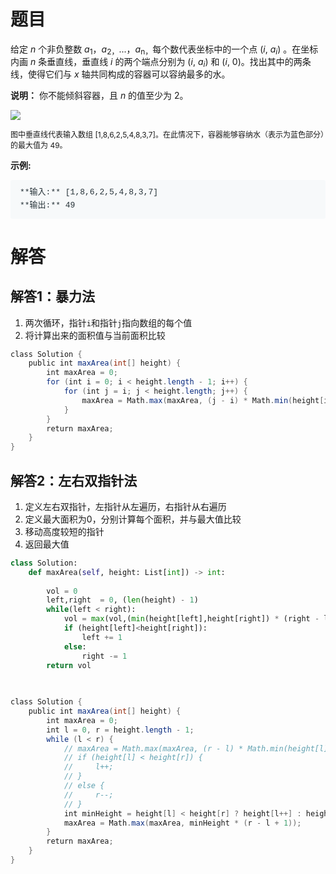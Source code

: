 # 题目
给定 _n_ 个非负整数 _a_<sub style="box-sizing: border-box; font-size: 12px; line-height: 0; position: relative; vertical-align: baseline; bottom: -0.25em;">1</sub>，_a_<sub style="box-sizing: border-box; font-size: 12px; line-height: 0; position: relative; vertical-align: baseline; bottom: -0.25em;">2，</sub>...，_a_<sub style="box-sizing: border-box; font-size: 12px; line-height: 0; position: relative; vertical-align: baseline; bottom: -0.25em;">n，</sub>每个数代表坐标中的一个点 (_i_, _a<sub style="box-sizing: border-box; font-size: 12px; line-height: 0; position: relative; vertical-align: baseline; bottom: -0.25em;">i</sub>_) 。在坐标内画 _n_ 条垂直线，垂直线 _i_ 的两个端点分别为 (_i_, _a<sub style="box-sizing: border-box; font-size: 12px; line-height: 0; position: relative; vertical-align: baseline; bottom: -0.25em;">i</sub>_) 和 (_i_, 0)。找出其中的两条线，使得它们与 _x_ 轴共同构成的容器可以容纳最多的水。

**说明：** 你不能倾斜容器，且 _n_ 的值至少为 2。

![](https://s3-lc-upload.s3.amazonaws.com/uploads/2018/07/17/question_11.jpg)

<small style="box-sizing: border-box; font-size: 12px;">图中垂直线代表输入数组 [1,8,6,2,5,4,8,3,7]。在此情况下，容器能够容纳水（表示为蓝色部分）的最大值为 49。</small>

**示例:**

<pre style="box-sizing: border-box; font-family: SFMono-Regular, Consolas, &quot;Liberation Mono&quot;, Menlo, Courier, monospace; font-size: 13px; margin-top: 0px; margin-bottom: 1em; overflow: auto; background: rgb(247, 249, 250); padding: 10px 15px; color: rgb(38, 50, 56); line-height: 1.6; border-radius: 3px; white-space: pre-wrap; font-style: normal; font-variant-ligatures: normal; font-variant-caps: normal; font-weight: 400; letter-spacing: normal; orphans: 2; text-align: start; text-indent: 0px; text-transform: none; widows: 2; word-spacing: 0px; -webkit-text-stroke-width: 0px; text-decoration-style: initial; text-decoration-color: initial;">**输入:** [1,8,6,2,5,4,8,3,7]
**输出:** 49</pre>

# 解答
## 解答1：暴力法
1. 两次循环，指针`i`和指针`j`指向数组的每个值
2. 将计算出来的面积值与当前面积比较

```java
class Solution {
    public int maxArea(int[] height) {
        int maxArea = 0;
        for (int i = 0; i < height.length - 1; i++) {
            for (int j = i; j < height.length; j++) {
                maxArea = Math.max(maxArea, (j - i) * Math.min(height[i], height[j]));
            }
        }
        return maxArea;
    }
}
```
## 解答2：左右双指针法
1. 定义左右双指针，左指针从左遍历，右指针从右遍历
2. 定义最大面积为0，分别计算每个面积，并与最大值比较
3. 移动高度较短的指针
4. 返回最大值

```python
class Solution:
    def maxArea(self, height: List[int]) -> int:
        
        vol = 0
        left,right  = 0, (len(height) - 1)
        while(left < right):
            vol = max(vol,(min(height[left],height[right]) * (right - left)))    
            if (height[left]<height[right]):
                left += 1
            else:
                right -= 1
        return vol
                
        
```

```java
class Solution {
    public int maxArea(int[] height) {
        int maxArea = 0;
        int l = 0, r = height.length - 1;
        while (l < r) {
            // maxArea = Math.max(maxArea, (r - l) * Math.min(height[l],height[r]));
            // if (height[l] < height[r]) {
            //     l++;
            // }
            // else {
            //     r--;
            // }
            int minHeight = height[l] < height[r] ? height[l++] : height[r--];
            maxArea = Math.max(maxArea, minHeight * (r - l + 1));
        }
        return maxArea;
    }
}
```